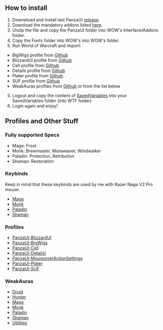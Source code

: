 ## How to install

1. Downaload and install last PanzaUI [release](https://github.com/MarioCatuogno/PanzaUI/releases).
2. Download the mandatory addons listed [here](https://github.com/MarioCatuogno/PanzaUI?tab=readme-ov-file#my-ui).
3. Unzip the file and copy the PanzaUI folder into WOW's Interface/Addons folder.
4. Copy the Fonts folder into WOW's into WOW's folder.
4. Run World of Warcraft and import:
  - BigWigs profile from [Github](https://github.com/MarioCatuogno/PanzaUI/tree/main/Profiles/PanzaUI-BigWigs.txt)
  - BlizzardUI profile from [Github](https://github.com/MarioCatuogno/PanzaUI/tree/main/Profiles/PanzaUI-BlizzardUI.txt)
  - Cell profile from [Github](https://github.com/MarioCatuogno/PanzaUI/blob/main/Profiles/PanzaUI-Cell.txt)
  - Details profile from [Github](https://github.com/MarioCatuogno/PanzaUI/blob/main/Profiles/PanzaUI-Details.txt)
  - Plater profile from [Github](https://github.com/MarioCatuogno/PanzaUI/blob/main/Profiles/PanzaUI-Plater.txt)
  - SUF profile from [Github](https://github.com/MarioCatuogno/PanzaUI/blob/main/Profiles/PanzaUI-SUF.txt)
  - WeakAuras profiles from [Github](https://github.com/MarioCatuogno/PanzaUI/tree/main/WeakAuras) or from the list below
5. Logout and copy the content of [SavedVariables](https://github.com/MarioCatuogno/PanzaUI/tree/main/SavedVariables) into your SavedVariables folder (into WTF folder)
6. Login again and enjoy!

## Profiles and Other Stuff

### Fully supported Specs

* Mage: Frost
* Monk: Brewmaster, Mistweaver, Windwalker
* Paladin: Protection, Retribution
* Shaman: Restoration

### Keybinds 

Keep in mind that these keybinds are used by me with Razer Naga V2 Pro mouse.

* [Mage](https://github.com/MarioCatuogno/PanzaUI/blob/main/Documents/wow_keybinds_mage.pdf)
* [Monk](https://github.com/MarioCatuogno/PanzaUI/blob/main/Documents/wow_keybinds_monk.pdf)
* [Paladin](https://github.com/MarioCatuogno/PanzaUI/blob/main/Documents/wow_keybinds_paladin.pdf)
* [Shaman](https://github.com/MarioCatuogno/PanzaUI/blob/main/Documents/wow_keybinds_shaman.pdf)

### Profiles

* [PanzaUI-BlizzardUI](https://github.com/MarioCatuogno/PanzaUI/blob/main/Profiles/PanzaUI-BlizzardUI.txt)
* [PanzaUI-BigWigs](https://github.com/MarioCatuogno/PanzaUI/blob/main/Profiles/PanzaUI-BigWigs.txt)
* [PanzaUI-Cell](https://github.com/MarioCatuogno/PanzaUI/blob/main/Profiles/PanzaUI-Cell.txt)
* [PanzaUI-Details!](https://github.com/MarioCatuogno/PanzaUI/blob/main/Profiles/PanzaUI-Details.txt)
* [PanzaUI-MouseoverActionSettings](https://github.com/MarioCatuogno/PanzaUI/blob/main/Profiles/PanzaUI-MouseoverActionSettings.txt)
* [PanzaUI-Plater](https://github.com/MarioCatuogno/PanzaUI/blob/main/Profiles/PanzaUI-Plater.txt)
* [PanzaUI-SUF](https://github.com/MarioCatuogno/PanzaUI/blob/main/Profiles/PanzaUI-SUF.txt)

### WeakAuras

* [Druid](https://github.com/MarioCatuogno/PanzaUI/blob/main/WeakAuras/PanzaUI-Druid.txt)
* [Hunter](https://github.com/MarioCatuogno/PanzaUI/blob/main/WeakAuras/PanzaUI-Hunter.txt)
* [Mage](https://github.com/MarioCatuogno/PanzaUI/blob/main/WeakAuras/PanzaUI-Mage.txt)
* [Monk](https://github.com/MarioCatuogno/PanzaUI/blob/main/WeakAuras/PanzaUI-Monk.txt)
* [Paladin](https://github.com/MarioCatuogno/PanzaUI/blob/main/WeakAuras/PanzaUI-Paladin.txt)
* [Shaman](https://github.com/MarioCatuogno/PanzaUI/blob/main/WeakAuras/PanzaUI-Shaman.txt)
* [Utilities](https://github.com/MarioCatuogno/PanzaUI/blob/main/WeakAuras/PanzaUI-Utilities.txt)
